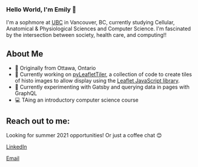 ### Hello World, I'm Emily 👋

I'm a sophmore at [UBC](https://www.ubc.ca/) in Vancouver, BC, currently studying Cellular, Anatomical & Physiological Sciences and Computer Science. I'm fascinated by the intersection between society, health care, and computing!!


## About Me

- 📍 Originally from Ottawa, Ontario
- 🔎 Currently working on [pyLeafletTiler](https://github.com/emilyychenn/pyLeafletTiler-Sandbox), a collection of code to create tiles of histo images to allow display using the [Leaflet JavaScript library](https://leafletjs.com/).
- 🌱 Currently experimenting with Gatsby and querying data in pages with GraphQL
- 💻 TAing an introductory computer science course


## Reach out to me:

Looking for summer 2021 opportunities! Or just a coffee chat 😊

[LinkedIn](https://www.linkedin.com/in/emily-c-55680b124/)<br/>

[Email](emilylynnchen@gmail.com)


